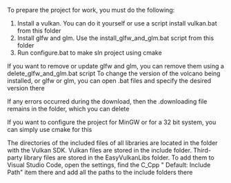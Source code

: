 To prepare the project for work, you must do the following:
1. Install a vulkan. You can do it yourself or use a script install vulkan.bat from this folder
2. Install glfw and glm. Use the install_glfw_and_glm.bat script from this folder
3. Run configure.bat to make sln project using cmake

If you want to remove or update glfw and glm, you can remove them using a delete_glfw_and_glm.bat script
To change the version of the volcano being installed, or glfw or glm, you can open .bat files and specify the desired version there

If any errors occurred during the download, then the .downloading file remains in the folder, which you can delete

If you want to configure the project for MinGW or for a 32 bit system, you can simply use cmake for this

The directories of the included files of all libraries are located in the folder with the Vulkan SDK. 
Vulkan files are stored in the include folder. Third-party library files are stored in the EasyVulkanLibs folder. 
To add them to Visual Studio Code, open the settings, 
find the C_Cpp " Default: Include Path" item there and add all the paths to the include folders there